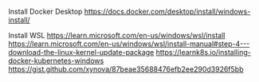 Install Docker Desktop
https://docs.docker.com/desktop/install/windows-install/

Install WSL
https://learn.microsoft.com/en-us/windows/wsl/install
https://learn.microsoft.com/en-us/windows/wsl/install-manual#step-4---download-the-linux-kernel-update-package
https://learnk8s.io/installing-docker-kubernetes-windows
https://gist.github.com/xynova/87beae35688476efb2ee290d3926f5bb
